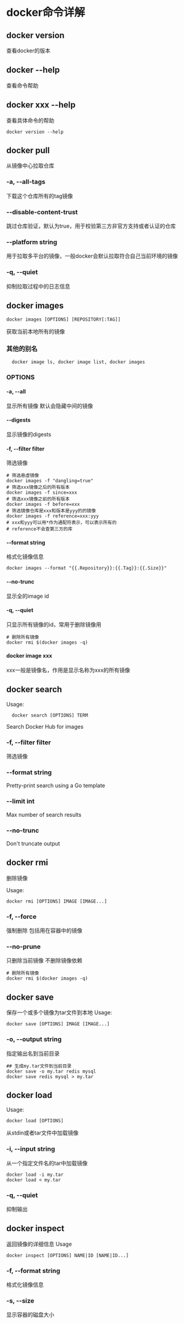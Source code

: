 # docker命令详解
## docker version
查看docker的版本
## docker --help
查看命令帮助
## docker xxx --help
查看具体命令的帮助
```
docker version --help
```
## docker pull
从镜像中心拉取仓库
### -a, --all-tags
下载这个仓库所有的tag镜像
### --disable-content-trust
跳过仓库验证，默认为true，用于校验第三方非官方支持或者认证的仓库
### --platform string
用于拉取多平台的镜像，一般docker会默认拉取符合自己当前环境的镜像
### -q, --quiet
抑制拉取过程中的日志信息

## docker images
```
docker images [OPTIONS] [REPOSITORY[:TAG]]
```
获取当前本地所有的镜像

### 其他的别名
```
  docker image ls, docker image list, docker images
```
### OPTIONS

#### 
#### -a, --all
显示所有镜像 默认会隐藏中间的镜像
#### --digests
显示镜像的digests
#### -f, --filter filter
筛选镜像
```SHELL
# 筛选悬虚镜像
docker images -f "dangling=true"
# 筛选xxx镜像之后的所有版本
docker images -f since=xxx
# 筛选xxx镜像之前的所有版本
docker images -f before=xxx
# 筛选镜像仓库是xxx和版本是yyy的的镜像
docker images -f reference=xxx:yyy
# xxx和yyy可以用*作为通配符表示，可以表示所有的
# reference不会查第三方的库
```
#### --format string
格式化镜像信息
```SHELL
docker images --format "{{.Repository}}:{{.Tag}}:{{.Size}}"
```
#### --no-trunc
显示全的image id
#### -q, --quiet
只显示所有镜像的id，常用于删除镜像用

```shell
# 删除所有镜像
docker rmi $(docker images -q)
```
#### docker image xxx
xxx一般是镜像名，作用是显示名称为xxx的所有镜像


## docker search
Usage:
```
  docker search [OPTIONS] TERM
```
Search Docker Hub for images

### -f, --filter filter
筛选镜像
### --format string
Pretty-print search using a Go template
### --limit int
Max number of search results
### --no-trunc
Don't truncate output

## docker rmi
删除镜像

Usage:
```shell
docker rmi [OPTIONS] IMAGE [IMAGE...]
```


### -f, --force
强制删除 包括用在容器中的镜像
### --no-prune
只删除当前镜像 不删除镜像依赖
```shell
# 删除所有镜像
docker rmi $(docker images -q)
```

## docker save
保存一个或多个镜像为tar文件到本地
Usage:
```shell
docker save [OPTIONS] IMAGE [IMAGE...]
```

### -o, --output string
指定输出名到当前目录
```shell
## 生成my.tar文件到当前目录
docker save -o my.tar redis mysql
docker save redis mysql > my.tar
```

## docker load
Usage:
```shell
docker load [OPTIONS]
```

从stdin或者tar文件中加载镜像 

### -i, --input string
从一个指定文件名的tar中加载镜像
```
docker load -i my.tar
docker load < my.tar
```
### -q, --quiet
抑制输出

## docker inspect
返回镜像的详细信息
Usage
```SHELL
docker inspect [OPTIONS] NAME|ID [NAME|ID...]
```

### -f, --format string
格式化镜像信息
### -s, --size
显示容器的磁盘大小


